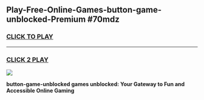 
## Play-Free-Online-Games-button-game-unblocked-Premium #70mdz
<h3>
<a href="https://premium.freeplayer.one?title=button-game-unblocked&ref=8M">CLICK TO PLAY</a></h3>
<hr>

<h3>
<a href="https://premium.freeplayer.one?title=button-game-unblocked&ref=8M">CLICK 2 PLAY</a>
  
</h3>

<a href="https://premium.freeplayer.one?title=button-game-unblocked&ref=8M"><img src="https://clearcache.store/games.png"></a>


**button-game-unblocked games unblocked: Your Gateway to Fun and Accessible Online Gaming**

